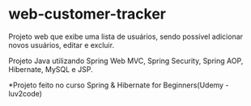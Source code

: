 # web-customer-tracker

Projeto web que exibe uma lista de usuários, sendo possível adicionar novos usuários, editar e excluir.

Projeto Java utilizando Spring Web MVC, Spring Security, Spring AOP, Hibernate, MySQL e JSP.

*Projeto feito no curso Spring & Hibernate for Beginners(Udemy - luv2code)
